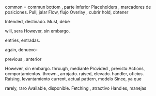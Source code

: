 common = commun
bottom , parte inferior 
Placeholders , marcadores de posiciones.
Pull, jalar 
Flow, flujo
Overlay , cubrir 
hold, obtener

Intended, destinado.
Must, debe

will, sera
However, sin embargo.

entries, entradas.

again, denuevo-

previous , anterior

However, sin embargo.
through, mediante
Provided , previsto
Actions, ocmportamientos.
thrown , arrojado.
raised, elevado.
handler, oficios.
Raising, levantamiento
current, actual
pattern, modelo
Since, ya que 

rarely, raro 
Available, disponible.
Fetching , atractivo
Handles, manejas 